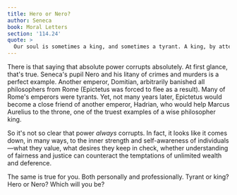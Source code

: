```yaml
---
title: Hero or Nero?
author: Seneca
book: Moral Letters
section: '114.24'
quote: >
  Our soul is sometimes a king, and sometimes a tyrant. A king, by attending to what is honorable, protects the good health of the body in its care, and gives it no base or sordid command. But an uncontrolled, desire-fueled, over-indulged soul is turned from a king into that most feared and detested thing—a tyrant.
---
```


There is that saying that absolute power corrupts absolutely. At first glance, that's true. Seneca's pupil Nero and his litany of crimes and murders is a perfect example. Another emperor, Domitian, arbitrarily banished all philosophers from Rome (Epictetus was forced to flee as a result). Many of Rome's emperors were tyrants. Yet, not many years later, Epictetus would become a close friend of another emperor, Hadrian, who would help Marcus Aurelius to the throne, one of the truest examples of a wise philosopher king.

So it's not so clear that power _always_ corrupts. In fact, it looks like it comes down, in many ways, to the inner strength and self-awareness of individuals—what they value, what desires they keep in check, whether understanding of fairness and justice can counteract the temptations of unlimited wealth and deference.

The same is true for you. Both personally and professionally. Tyrant or king? Hero or Nero? Which will you be?
